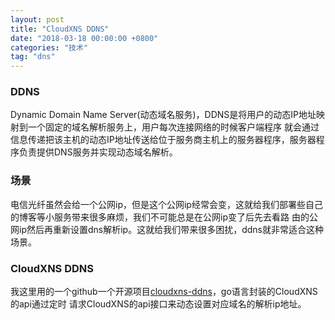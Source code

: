 ```yaml
---
layout: post
title: "CloudXNS DDNS"
date: "2018-03-18 00:00:00 +0800"
categories: "技术"
tag: "dns"
---
```


### DDNS

Dynamic Domain Name Server(动态域名服务)，DDNS是将用户的动态IP地址映射到一个固定的域名解析服务上，用户每次连接网络的时候客户端程序
就会通过信息传递把该主机的动态IP地址传送给位于服务商主机上的服务器程序，服务器程序负责提供DNS服务并实现动态域名解析。

<!--more-->

### 场景
电信光纤虽然会给一个公网ip，但是这个公网ip经常会变，这就给我们部署些自己的博客等小服务带来很多麻烦，我们不可能总是在公网ip变了后先去看路
由的公网ip然后再重新设置dns解析ip。这就给我们带来很多困扰，ddns就非常适合这种场景。

### CloudXNS DDNS
我这里用的一个github一个开源项目[cloudxns-ddns](https://github.com/zwh8800/cloudxns-ddns)，go语言封装的CloudXNS的api通过定时
请求CloudXNS的api接口来动态设置对应域名的解析ip地址。